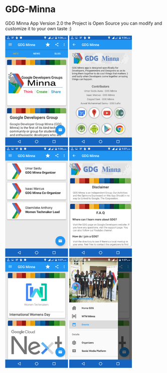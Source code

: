 # GDG-Minna
GDG Minna App Version 2.0 the Project is Open Source you can modify and customize it to your own taste :) 

<img src="Screenshot_20170119-213604.png" height="350" width="200"/>

<img src="Screenshot_20170119-213622.png" height="350" width="200"/>

<img src="Screenshot_20170119-213638.png" height="350" width="200"/>

<img src="Screenshot_20170119-213713.png" height="350" width="200"/>

<img src="Screenshot_20170119-213729.png" height="350" width="200"/>

<img src="Screenshot_20170119-213746.png" height="350" width="200"/>

